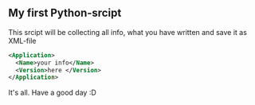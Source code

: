 ## My first Python-srcipt
This srcipt will be collecting all info, what you have written and save it as XML-file

```xml
<Application>
  <Name>your info</Name>
  <Version>here </Version>
</Application>
```
It's all. Have a good day :D

